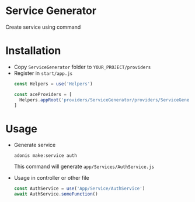 # Service Generator
Create service using command

# Installation
* Copy `ServiceGenerator` folder to `YOUR_PROJECT/providers`
* Register in `start/app.js`
  ```js
  const Helpers = use('Helpers')
  
  const aceProviders = [
    Helpers.appRoot('providers/ServiceGenerator/providers/ServiceGeneratorProvider')
  ]
  ```

# Usage
* Generate service
  ```
  adonis make:service auth
  ```
  This command will generate `app/Services/AuthService.js`

* Usage in controller or other file
  ```js
  const AuthService = use('App/Service/AuthService')
  await AuthService.someFunction()
  ```